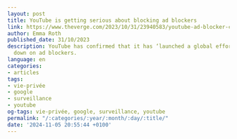 ```yaml
---
layout: post
title: YouTube is getting serious about blocking ad blockers
link: https://www.theverge.com/2023/10/31/23940583/youtube-ad-blocker-crackdown-broadening
author: Emma Roth
published_date: 31/10/2023
description: YouTube has confirmed that it has ‘launched a global effort’ to crack
  down on ad blockers.
language: en
categories:
- articles
tags:
- vie-privée
- google
- surveillance
- youtube
og-tags: vie-privée, google, surveillance, youtube
permalink: "/:categories/:year/:month/:day/:title/"
date: '2024-11-05 20:55:44 +0100'
---
```


